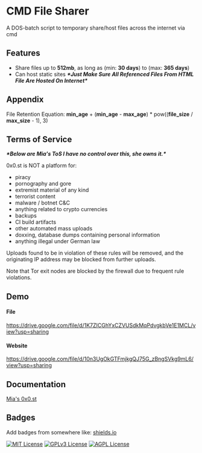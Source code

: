 
# CMD File Sharer

A DOS-batch script to temporary share/host files across the internet via cmd
## Features

- Share files up to **512mb**, as long as (min: **30 days**) to (max: **365 days**)
- Can host static sites ***\*Just Make Sure All Referenced Files From HTML File Are Hosted On Internet\****
## Appendix

File Retention Equation: **min_age** + (**min_age** - **max_age**) * pow((**file_size** / **max_size** - 1), 3)
## Terms of Service

***\*Below are Mia's ToS I have no control over this, she owns it.\****

0x0.st is NOT a platform for:
- piracy
- pornography and gore
- extremist material of any kind
- terrorist content
- malware / botnet C&C
- anything related to crypto currencies
- backups
- CI build artifacts
- other automated mass uploads
- doxxing, database dumps containing personal information
- anything illegal under German law

Uploads found to be in violation of these rules will be removed,
and the originating IP address may be blocked from further uploads.

Note that Tor exit nodes are blocked by the firewall due to frequent
rule violations.
## Demo
#### File

https://drive.google.com/file/d/1K7ZICGhYxCZVUSdkMqPdvgkbVe1E1MCL/view?usp=sharing

#### Website

https://drive.google.com/file/d/10n3UgOkGTFmjkgQJ75G_zBngSVkg9mL6/view?usp=sharing


## Documentation

[Mia's 0x0.st](https://0x0.st)


## Badges

Add badges from somewhere like: [shields.io](https://shields.io/)

[![MIT License](https://img.shields.io/badge/License-MIT-green.svg)](https://choosealicense.com/licenses/mit/)
[![GPLv3 License](https://img.shields.io/badge/License-GPL%20v3-yellow.svg)](https://opensource.org/licenses/)
[![AGPL License](https://img.shields.io/badge/license-AGPL-blue.svg)](http://www.gnu.org/licenses/agpl-3.0)

